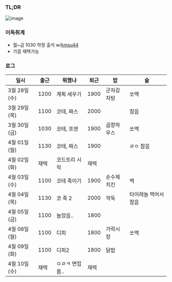 ### TL;DR

![image](https://github.com/luciancah/TIL/assets/8311335/bb149f9a-0270-49f0-b0c1-810e65842895)

### 이독취계
- 월~금 1030 학정 출석 w/[kmsu44](https://github.com/kmsu44)
- 가끔 재택가능

### 로그
| 일시         | 출근   | 뭐했냐    | 퇴근   | 밥    | 술  |
|------------|------|--------|------|------|----|
| 3월 28일 (수) | 1200 | 계획 세우기 | 1900 | 군자감자탕   | 쏘맥 |
| 3월 29일 (목) | 1100 | 코테, 짜스 | 2000 |      | 참음 |
| 3월 30일 (금) | 1030 | 코테, 프엔 | 1900 | 곱창하우스 | 쏘맥 |
| 4월 01일 (월) | 1130 | 코테, 짜스 | 1900 |  | ㄹㅇ 참음 |
| 4월 02일 (화) | 재택 | 코드트리 시작 | 재택 |  |  |
| 4월 03일 (수) | 1100 | 코테 죽이기 | 1900 | 손수제치킨 | 맥 |
| 4월 04일 (목) | 1130 | 코 죽 2 | 2000 | 깍둑 | 타이레놀 먹어서 참음 |
| 4월 05일 (금) | 1100 | 놀았음.. | 1800 |  |  |
| 4월 08일 (월) | 1100 | 디피 | 1800 | 가락시장 | 쏘맥 |
| 4월 09일 (화) | 1100 | 디피2 | 1800 | 닭밥 |  |
| 4월 10일 (수) | 재택 | ㅁㄹㅋ 면접봄.. | 재택 |  |  |
